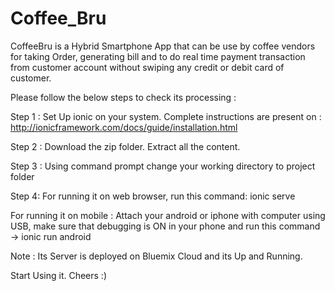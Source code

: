 # Coffee_Bru


CoffeeBru is a Hybrid Smartphone App that can be use by coffee vendors for taking Order, generating bill and to do real time payment transaction from customer account without swiping any credit or debit card of customer.

Please follow the below steps to check its processing :

Step 1 : Set Up ionic on your system. Complete instructions are present on : http://ionicframework.com/docs/guide/installation.html

Step 2 : Download the zip folder. Extract all the content.

Step 3 : Using command prompt change your working directory to project folder

Step 4: For running it on web browser, run this command: ionic serve

For running it on mobile : Attach your android or iphone with computer using USB, make sure that debugging is ON in your phone and run this command -> ionic run android

Note : Its Server is deployed on Bluemix Cloud and its Up and Running.

Start Using it. Cheers :)
